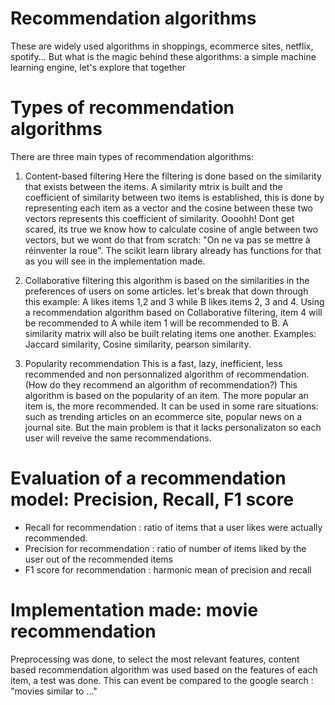 # Recommendation algorithms
These are widely used algorithms in shoppings, ecommerce sites, netflix, spotify...
But what is the magic behind these algorithms: a simple machine learning engine, let's explore that together

# Types of recommendation algorithms
There are three main types of recommendation algorithms:
1. Content-based filtering
Here the filtering is done based on the similarity that exists between the items. A similarity mtrix is built and the coefficient of similarity between two items is established, this is done by representing each item as a vector and the cosine between these two vectors represents this coefficient of similarity.
Oooohh! Dont get scared, its true we know how to calculate cosine of angle between two vectors, but we wont do that from scratch: "On ne va pas se mettre à réinventer la roue". The scikit learn library already has functions for that as you will see in the implementation made.


2. Collaborative filtering
this algorithm is based on the similarities in the preferences of users on some articles. let's break that down through this example: A likes items 1,2 and 3 while B likes items 2, 3 and 4. Using a recommendation algorithm based on Collaborative filtering, item 4 will be recommended to A while item 1 will be recommended to B.
A similarity matrix will also be built relating items one another. Examples: Jaccard similarity, Cosine similarity, pearson similarity.

3. Popularity recommendation
This is a fast, lazy, inefficient, less recommended and non personnalized algorithm of recommendation. (How do they recommend an algorithm of recommendation?)
This algorithm is based on the popularity of an item. The more popular an item is, the more recommended. It can be used in some rare situations: such as trending articles on an ecommerce site, popular news on a journal site. But the main problem is that it lacks personalizaton so each user will reveive the same recommendations.

# Evaluation of a recommendation model: Precision, Recall, F1 score
- Recall for recommendation : ratio of items that a user likes were actually recommended.
- Precision for recommendation : ratio of number of items liked by the user out of the recommended items
- F1 score for recommendation : harmonic mean of precision and recall

# Implementation made: movie recommendation
Preprocessing was done, to select the most relevant features, content based recommendation algorithm was used based on the features of each item, a test was done. 
This can event be compared to the google search : "movies similar to ..."
